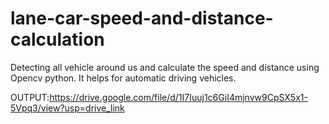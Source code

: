 # lane-car-speed-and-distance-calculation
Detecting all vehicle around us and calculate the speed and distance using Opencv python. It helps for automatic driving vehicles.



OUTPUT:https://drive.google.com/file/d/1I7Iuuj1c6GiI4mjnvw9CpSX5x1-5Vpq3/view?usp=drive_link
